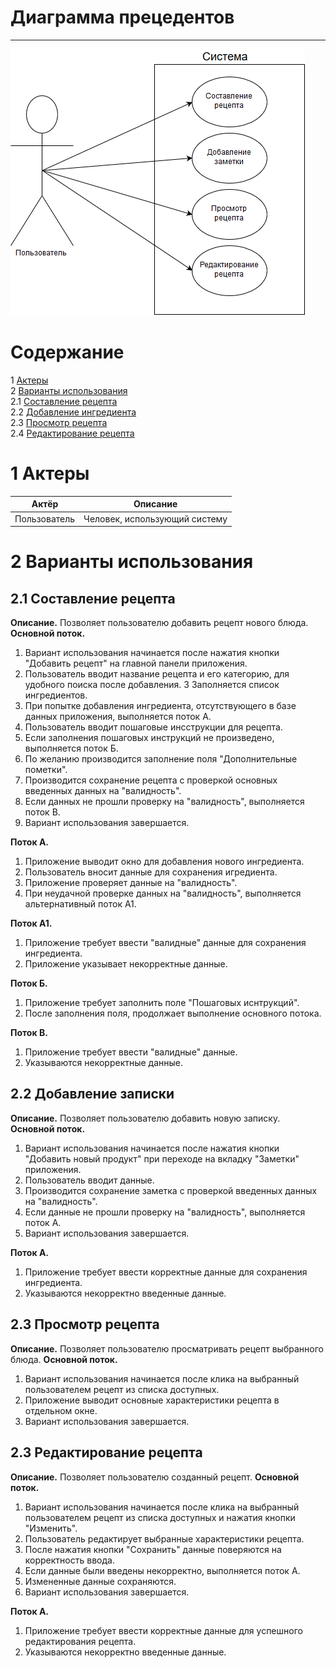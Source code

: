 # Диаграмма прецедентов
---

![Use Case](https://github.com/TheSnakyEyes/Dog-Wathes/blob/master/Documentation/UML/UserCase/UserCase.png)


# Содержание
1 [Актеры](#actors)<br>
2 [Варианты использования](#use_case)<br>
2.1 [Составление рецепта](#create_recipe)<br>
2.2 [Добавление ингредиента](#add_ingredient)<br>
2.3 [Просмотр рецепта](#check_recipe)<br>
2.4 [Редактирование рецепта](#change_recipe)<br>

# 1 Актеры
Актёр | Описание
--- | ---
Пользователь|Человек, использующий систему

<a name ="use_case"><a/> 
  
# 2 Варианты использования

<a name ="create_recipe"><a/>
  
## 2.1 Составление рецепта

**Описание.** Позволяет пользователю добавить рецепт нового блюда. **Основной поток.**

1. Вариант использования начинается после нажатия кнопки "Добавить рецепт" на главной панели приложения.
2. Пользователь вводит название рецепта и его категорию, для удобного поиска после добавления.
3  Заполняется список ингредиентов. 
4. При попытке добавления ингредиента, отсутствующего в базе данных приложения, выполняется поток A.
5. Пользователь вводит пошаговые инсструкции для рецепта.
6. Если заполнения пошаговых инструкций не произведено, выполняется поток Б.
7. По желанию производится заполнение поля "Дополнительные пометки".
8. Производится сохранение рецепта с проверкой основных введенных данных на "валидность".
9. Если данных не прошли проверку на "валидность", выполняется поток В.
10. Вариант использования завершается.

**Поток А.**
1. Приложение выводит окно для добавления нового ингредиента.
2. Пользователь вносит данные для сохранения игредиента.
3. Приложение проверяет данные на "валидность".
4. При неудачной проверке данных на "валидноcть", выполняется альтернативный поток А1.

**Поток А1.**
1. Приложение требует ввести "валидные" данные для сохранения ингредиента.
2. Приложение указывает некорректные данные.

**Поток Б.**
1. Приложение требует заполнить поле "Пошаговых иснтрукций".
2. После заполнения поля, продолжает выполнение основного потока.

**Поток В.**
1. Приложение требует ввести "валидные" данные.
2. Указываются некорректные данные.

<a name ="add_ingredient"><a/>
  
## 2.2 Добавление записки

**Описание.** Позволяет пользователю добавить новую записку. **Основной поток.**

1. Вариант использования начинается после нажатия кнопки "Добавить новый продукт" при переходе на вкладку "Заметки" приложения.
2. Пользователь вводит данные.
3. Производится сохранение заметка с проверкой введенных данных на "валидность".
4. Если данные не прошли проверку на "валидность", выполняется поток А.
5. Вариант использования завершается.

**Поток А.** 
1. Приложение требует ввести корректные данные для сохранения ингредиента.
2. Указываются некорректно введенные данные.

<a name ="check_recipe"><a/>
  
## 2.3 Просмотр рецепта

**Описание.** Позволяет пользователю просматривать рецепт выбранного блюда. **Основной поток.**

1. Вариант использования начинается после клика на выбранный пользователем рецепт из списка доступных.
2. Приложение выводит основные характеристики рецепта в отдельном окне.
3. Вариант использования завершается.

<a name ="change_recipe"><a/>
  
## 2.3 Редактирование рецепта

**Описание.** Позволяет пользователю созданный рецепт. **Основной поток.**

1. Вариант использования начинается после клика на выбранный пользователем рецепт из списка доступных и нажатия кнопки "Изменить".
2. Пользователь редактирует выбранные характеристики рецепта.
3. После нажатия кнопки "Сохранить" данные поверяются на корректность ввода.
4. Если данные были введены некорректно, выполняется поток А.
5. Измененные данные сохраняются.
6. Вариант использования завершается.

**Поток А.** 
1. Приложение требует ввести корректные данные для успешного редактирования рецепта.
2. Указываются некорректно введенные данные.

